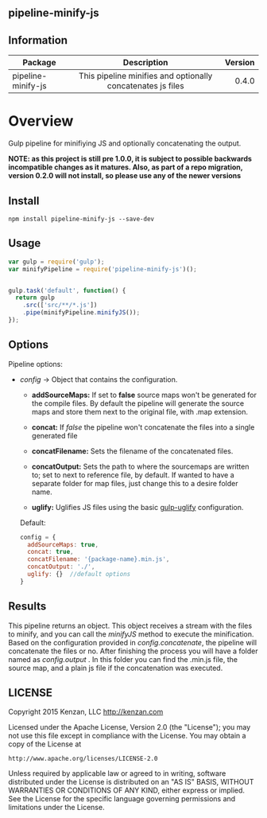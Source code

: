 ## pipeline-minify-js


## Information

| Package       | Description   | Version|
| ------------- |:-------------:| -----:|
| pipeline-minify-js| This pipeline minifies and optionally concatenates js files | 0.4.0 |

# Overview

Gulp pipeline for minifiying JS and optionally concatenating the output.

**NOTE: as this project is still pre 1.0.0, it is subject to possible backwards incompatible changes as it matures.
Also, as part of a repo migration, version 0.2.0 will not install, so please use any of the newer versions**

## Install

`npm install pipeline-minify-js --save-dev`

## Usage
```javascript
var gulp = require('gulp');
var minifyPipeline = require('pipeline-minify-js')();


gulp.task('default', function() {
  return gulp
    .src(['src/**/*.js'])
    .pipe(minifyPipeline.minifyJS());
});
```

## Options

Pipeline options:
* _config_ -> Object that contains the configuration.

  * __addSourceMaps:__ If set to __false__ source maps won't be generated for the compile files. By default the pipeline will generate the source maps and store them next to the original file, with .map extension.
  
  * __concat:__ If _false_ the pipeline won't concatenate the files into a single generated file

  * __concatFilename:__ Sets the filename of the concatenated files.
    
  * __concatOutput:__ Sets the path to where the sourcemaps are written to; set to next to reference file, by default. If wanted to have a separate folder for map files, just change this to a desire folder name.
    
  * __uglify:__ Uglifies JS files using the basic [gulp-uglify](https://www.npmjs.com/package/gulp-uglify) configuration.
    


  Default:
  ```javascript
  config = {
    addSourceMaps: true,
    concat: true,
    concatFilename: '{package-name}.min.js',
    concatOutput: './',
    uglify: {}  //default options
  }
  ```  

## Results

This pipeline returns an object. This object receives a stream with the files to minify, and you can call the _minifyJS_ method to execute the minification. Based on the configuration provided in _config.concatenate_, the pipeline will concatenate the files or no. After finishing the process you will have a folder named as _config.output_ . In this folder you can find the .min.js file, the source map, and a plain js file if the concatenation was executed.


## LICENSE
Copyright 2015 Kenzan, LLC <http://kenzan.com>

Licensed under the Apache License, Version 2.0 (the "License");
you may not use this file except in compliance with the License.
You may obtain a copy of the License at

    http://www.apache.org/licenses/LICENSE-2.0

Unless required by applicable law or agreed to in writing, software
distributed under the License is distributed on an "AS IS" BASIS,
WITHOUT WARRANTIES OR CONDITIONS OF ANY KIND, either express or implied.
See the License for the specific language governing permissions and
limitations under the License.
